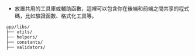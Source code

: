* 放置共用的工具庫或輔助函數，這裡可以包含你在後端和前端之間共享的程式碼，比如驗證函數、格式化工具等。
```
app/libs/
├── utils/
├── helpers/
├── constants/
├── validators/
```